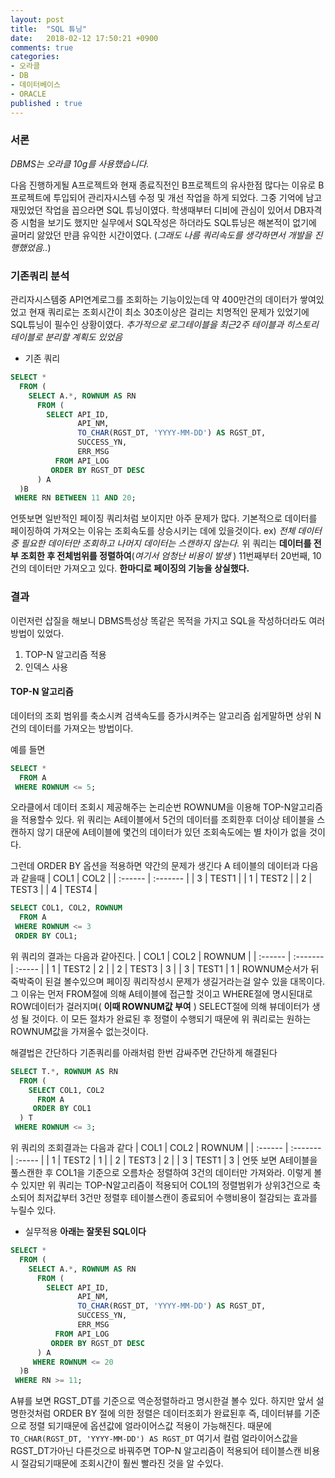 ```yaml
---
layout: post
title:  "SQL 튜닝"
date:   2018-02-12 17:50:21 +0900
comments: true
categories:
- 오라클
- DB
- 데이터베이스
- ORACLE
published : true
---
```


### 서론
_DBMS는 오라클 10g를 사용했습니다._

다음 진행하게될 A프로젝트와 현재 종료직전인 B프로젝트의 유사한점 많다는 이유로 B프로젝트에 투입되어 관리자시스템 수정 및 개선 작업을 하게 되었다.
그중 기억에 남고 재밌었던 작업을 꼽으라면 SQL 튜닝이였다.
학생때부터 디비에 관심이 있어서 DB자격증 시험을 보기도 했지만 실무에서 SQL작성은 하더라도 SQL튜닝은 해본적이 없기에 골머리 앓았던 만큼 유익한 시간이였다. (_그래도 나름 쿼리속도를 생각하면서 개발을 진행했었음.._)

### 기존쿼리 분석

관리자시스템중 API연계로그를 조회하는 기능이있는데 약 400만건의 데이터가 쌓여있었고 현재 쿼리로는 조회시간이 최소 30초이상은 걸리는 치명적인 문제가 있었기에 SQL튜닝이 필수인 상황이였다.
 _추가적으로 로그테이블을 최근2주 테이블과 히스토리테이블로 분리할 계획도 있었음_

- 기존 쿼리
``` SQL
SELECT *
  FROM (
    SELECT A.*, ROWNUM AS RN
      FROM (
        SELECT API_ID,
               API_NM,
               TO_CHAR(RGST_DT, 'YYYY-MM-DD') AS RGST_DT,
               SUCCESS_YN,
               ERR_MSG
          FROM API_LOG
         ORDER BY RGST_DT DESC
      ) A
  )B
 WHERE RN BETWEEN 11 AND 20;
```
언뜻보면 일반적인 페이징 쿼리처럼 보이지만 아주 문제가 많다.
기본적으로 데이터를 페이징하여 가져오는 이유는 조회속도를 상승시키는 데에 있을것이다. ex) _전체 데이터중 필요한 데이터만 조회하고 나머지 데이터는 스캔하지 않는다._
위 쿼리는 **데이터를 전부 조회한 후 전체범위를 정렬하여**(_여기서 엄청난 비용이 발생_ ) 11번째부터 20번째, 10건의 데이터만 가져오고 있다.
**한마디로 페이징의 기능을 상실했다.**

### 결과
이런저런 삽질을 해보니 DBMS특성상 똑같은 목적을 가지고 SQL을 작성하더라도 여러방법이 있었다.
1. TOP-N 알고리즘 적용
2. 인덱스 사용

#### TOP-N 알고리즘
데이터의 조회 범위를 축소시켜 검색속도를 증가시켜주는 알고리즘
쉽게말하면 상위 N건의 데이터를 가져오는 방법이다.


예를 들면
``` SQL
SELECT *
  FROM A
 WHERE ROWNUM <= 5;
```
오라클에서 데이터 조회시 제공해주는 논리순번 ROWNUM을 이용해 TOP-N알고리즘을 적용할수 있다. 위 쿼리는 A테이블에서 5건의 데이터를 조회한후 더이상 테이블을 스캔하지 않기 대문에 A테이블에 몇건의 데이터가 있던 조회속도에는 별 차이가 없을 것이다.

그런데 ORDER BY 옵션을 적용하면 약간의 문제가 생긴다
A 테이블의 데이터과 다음과 같을때
| COL1    | COL2     |
| :------ | :------- |
| 3       | TEST1    |
| 1       | TEST2    |
| 2       | TEST3    |
| 4       | TEST4    |
``` SQL
SELECT COL1, COL2, ROWNUM
  FROM A
 WHERE ROWNUM <= 3
 ORDER BY COL1;
```
위 쿼리의 결과는 다음과 같아진다.
| COL1    | COL2     | ROWNUM |
| :------ | :------- | :----- |
| 1       | TEST2    | 2      |
| 2       | TEST3    | 3      |
| 3       | TEST1    | 1      |
ROWNUM순서가 뒤죽박죽이 된걸 볼수있으며 페이징 쿼리작성시 문제가 생길거라는걸 알수 있을 대목이다.
그 이유는 먼저 FROM절에 의해 A테이블에 접근할 것이고 WHERE절에 명시된대로 ROW데이터가 걸러지며( __이때 ROWNUM값 부여__ ) SELECT절에 의해 뷰데이터가 생성 될 것이다.
이 모든 절차가 완료된 후 정렬이 수행되기 때문에 위 쿼리로는 원하는 ROWNUM값을 가져올수 없는것이다.

해결법은 간단하다 기존쿼리를 아래처럼 한번 감싸주면 간단하게 해결된다
``` SQL
SELECT T.*, ROWNUM AS RN
  FROM (
    SELECT COL1, COL2
      FROM A
     ORDER BY COL1
  ) T
 WHERE ROWNUM <= 3;
```
위 쿼리의 조회결과는 다음과 같다
| COL1    | COL2     | ROWNUM |
| :------ | :------- | :----- |
| 1       | TEST2    | 1      |
| 2       | TEST3    | 2      |
| 3       | TEST1    | 3      |
언뜻 보면 A테이블을 풀스캔한 후 COL1을 기준으로 오름차순 정렬하여 3건의 데이터만 가져와라. 이렇게 볼수 있지만 위 쿼리는 TOP-N알고리즘이 적용되어  COL1의 정렬범위가 상위3건으로 축소되어 최저값부터 3건만 정렬후 테이블스캔이 종료되어 수행비용이 절감되는 효과를 누릴수 있다.

- 실무적용
**아래는 잘못된 SQL이다**
``` SQL
SELECT *
  FROM (
    SELECT A.*, ROWNUM AS RN
      FROM (
        SELECT API_ID,
               API_NM,
               TO_CHAR(RGST_DT, 'YYYY-MM-DD') AS RGST_DT,
               SUCCESS_YN,
               ERR_MSG
          FROM API_LOG
         ORDER BY RGST_DT DESC
      ) A
     WHERE ROWNUM <= 20
  )B
 WHERE RN >= 11;
```
A뷰를 보면 RGST_DT를 기준으로 역순정렬하라고 명시한걸 볼수 있다. 하지만 앞서 설명한것처럼 ORDER BY 절에 의한 정렬은 데이터조회가 완료된후 즉, 데이터뷰를 기준으로 정렬 되기때문에 옵션값에 얼라이어스값 적용이 가능해진다. 때문에 `TO_CHAR(RGST_DT, 'YYYY-MM-DD') AS RGST_DT` 여기서 컬럼 얼라이어스값을 RGST_DT가아닌 다른것으로 바꿔주면 TOP-N 알고리즘이 적용되어 테이블스캔 비용시 절감되기때문에 조회시간이 훨씬 빨라진 것을 알 수있다.
